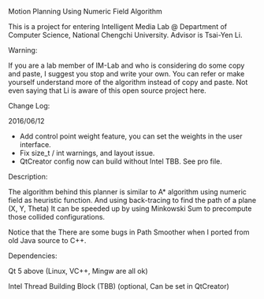 Motion Planning Using Numeric Field Algorithm

This is a project for entering Intelligent Media Lab @ Department of Computer Science, National Chengchi University. 
Advisor is Tsai-Yen Li. 

Warning:

If you are a lab member of IM-Lab and who is considering do some copy and paste, I suggest you stop and write your own.
You can refer or make yourself understand more of the algorithm instead of copy and paste. 
Not even saying that Li is aware of this open source project here.

Change Log:

2016/06/12
- Add control point weight feature, you can set the weights in the user interface.
- Fix size_t / int warnings, and layout issue.
- QtCreator config now can build without Intel TBB. See pro file.

Description:

The algorithm behind this planner is similar to A* algorithm using numeric field as heuristic function.
And using back-tracing to find the path of a plane (X, Y, Theta)
It can be speeded up by using Minkowski Sum to precompute those collided configurations.

Notice that the There are some bugs in Path Smoother when I ported from old Java source to C++.

Dependencies:

Qt 5 above (Linux, VC++, Mingw are all ok)

Intel Thread Building Block (TBB) (optional, Can be set in QtCreator)
